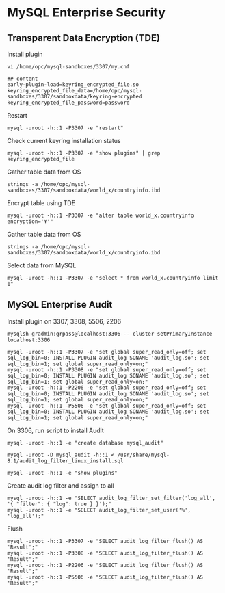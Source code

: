 # MySQL Enterprise Security
## Transparent Data Encryption (TDE)
Install plugin 
```
vi /home/opc/mysql-sandboxes/3307/my.cnf

## content
early-plugin-load=keyring_encrypted_file.so
keyring_encrypted_file_data=/home/opc/mysql-sandboxes/3307/sandboxdata/keyring-encrypted
keyring_encrypted_file_password=password
```
Restart 
```
mysql -uroot -h::1 -P3307 -e "restart"
```
Check current keyring installation status
```
mysql -uroot -h::1 -P3307 -e "show plugins" | grep keyring_encrypted_file
```
Gather table data from OS
```
strings -a /home/opc/mysql-sandboxes/3307/sandboxdata/world_x/countryinfo.ibd
```
Encrypt table using TDE
```
mysql -uroot -h::1 -P3307 -e "alter table world_x.countryinfo encryption='Y'"
```
Gather table data from OS
```
strings -a /home/opc/mysql-sandboxes/3307/sandboxdata/world_x/countryinfo.ibd
```
Select data from MySQL
```
mysql -uroot -h::1 -P3307 -e "select * from world_x.countryinfo limit 1"
```
## MySQL Enterprise Audit
Install plugin on 3307, 3308, 5506, 2206
```
mysqlsh gradmin:grpass@localhost:3306 -- cluster setPrimaryInstance localhost:3306

mysql -uroot -h::1 -P3307 -e "set global super_read_only=off; set sql_log_bin=0; INSTALL PLUGIN audit_log SONAME 'audit_log.so'; set sql_log_bin=1; set global super_read_only=on;"
mysql -uroot -h::1 -P3308 -e "set global super_read_only=off; set sql_log_bin=0; INSTALL PLUGIN audit_log SONAME 'audit_log.so'; set sql_log_bin=1; set global super_read_only=on;"
mysql -uroot -h::1 -P2206 -e "set global super_read_only=off; set sql_log_bin=0; INSTALL PLUGIN audit_log SONAME 'audit_log.so'; set sql_log_bin=1; set global super_read_only=on;"
mysql -uroot -h::1 -P5506 -e "set global super_read_only=off; set sql_log_bin=0; INSTALL PLUGIN audit_log SONAME 'audit_log.so'; set sql_log_bin=1; set global super_read_only=on;"
```
On 3306, run script to install Audit
```
mysql -uroot -h::1 -e "create database mysql_audit"

mysql -uroot -D mysql_audit -h::1 < /usr/share/mysql-8.1/audit_log_filter_linux_install.sql

mysql -uroot -h::1 -e "show plugins"
```
Create audit log filter and assign to all
```
mysql -uroot -h::1 -e "SELECT audit_log_filter_set_filter('log_all', '{ "filter": { "log": true } }');"
mysql -uroot -h::1 -e "SELECT audit_log_filter_set_user('%', 'log_all');"
```
Flush
```
mysql -uroot -h::1 -P3307 -e "SELECT audit_log_filter_flush() AS 'Result';"
mysql -uroot -h::1 -P3308 -e "SELECT audit_log_filter_flush() AS 'Result';"
mysql -uroot -h::1 -P2206 -e "SELECT audit_log_filter_flush() AS 'Result';"
mysql -uroot -h::1 -P5506 -e "SELECT audit_log_filter_flush() AS 'Result';"
```



